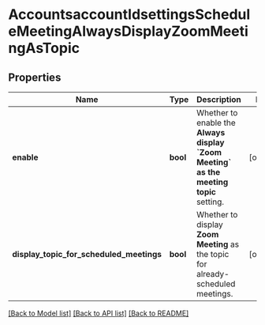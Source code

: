 # AccountsaccountIdsettingsScheduleMeetingAlwaysDisplayZoomMeetingAsTopic

## Properties
Name | Type | Description | Notes
------------ | ------------- | ------------- | -------------
**enable** | **bool** | Whether to enable the **Always display &#x60;Zoom Meeting&#x60; as the meeting topic** setting. | [optional] 
**display_topic_for_scheduled_meetings** | **bool** | Whether to display **Zoom Meeting** as the topic for already-scheduled meetings. | [optional] 

[[Back to Model list]](../README.md#documentation-for-models) [[Back to API list]](../README.md#documentation-for-api-endpoints) [[Back to README]](../README.md)

